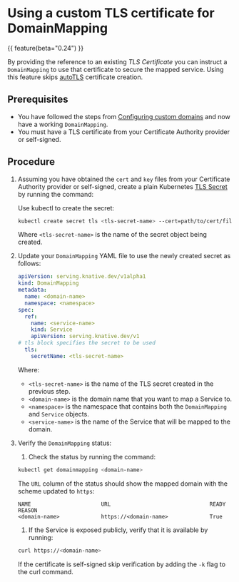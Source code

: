# Using a custom TLS certificate for DomainMapping

{{ feature(beta="0.24") }}

By providing the reference to an existing _TLS Certificate_ you can instruct a `DomainMapping` to use that
certificate to secure the mapped service. Using this feature skips [autoTLS](../../../../serving/using-auto-tls.md) certificate creation.

## Prerequisites

- You have followed the steps from [Configuring custom domains](../custom-domains.md) and now have a working `DomainMapping`.
- You must have a TLS certificate from your Certificate Authority provider or self-signed.

## Procedure

1. Assuming you have obtained the `cert` and `key` files from your Certificate Authority provider or self-signed, create a plain Kubernetes [TLS Secret](https://kubernetes.io/docs/concepts/configuration/secret/#tls-secrets) by running the command:

    Use kubectl to create the secret:
    ```bash
    kubectl create secret tls <tls-secret-name> --cert=path/to/cert/file --key=path/to/key/file
    ```
    Where `<tls-secret-name>` is the name of the secret object being created.

1. Update your `DomainMapping` YAML file to use the newly created secret as follows:

    ```yaml
    apiVersion: serving.knative.dev/v1alpha1
    kind: DomainMapping
    metadata:
      name: <domain-name>
      namespace: <namespace>
    spec:
      ref:
        name: <service-name>
        kind: Service
        apiVersion: serving.knative.dev/v1
    # tls block specifies the secret to be used
      tls:
        secretName: <tls-secret-name>
    ```
    Where:

    - `<tls-secret-name>` is the name of the TLS secret created in the previous step.
    - `<domain-name>` is the domain name that you want to map a Service to.
    - `<namespace>` is the namespace that contains both the `DomainMapping` and `Service` objects.
    - `<service-name>` is the name of the Service that will be mapped to the domain.

1. Verify the `DomainMapping` status:

    1. Check the status by running the command:
    ```bash
    kubectl get domainmapping <domain-name>
    ```
    The `URL` column of the status should show the mapped domain with the scheme updated to `https`:
    ```
    NAME                      URL                               READY   REASON
    <domain-name>             https://<domain-name>             True
    ```
    1. If the Service is exposed publicly, verify that it is available by running:
    ```bash
    curl https://<domain-name>
    ```
    If the certificate is self-signed skip verification by adding the `-k` flag to the curl command.
